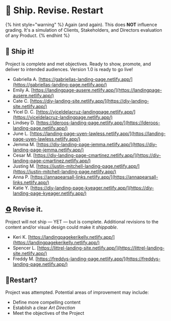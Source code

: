# 🎉 Ship. Revise. Restart

{% hint style="warning" %}
Again (and again). This does **NOT** influence grading. It's a simulation of Clients, Stakeholders, and Directors evaluation of any Product.&#x20;
{% endhint %}

## 🎉 Ship it!

Project is complete and met objectives. Ready to show, promote, and deliver to intended audiences. Version 1.0 is ready to go live!

* Gabriella A. [https://gabriellas-landing-page.netlify.app/](https://gabriellas-landing-page.netlify.app/)
* Emily A. [https://landingpage-ausere.netlify.app/](https://landingpage-ausere.netlify.app/)
* Cate C. [https://diy-landing-site.netlify.app/](https://diy-landing-site.netlify.app/)
* Yicel D. C. [https://yiceldelacruz-landingpage.netlify.app/](https://yiceldelacruz-landingpage.netlify.app/)
* Lindsey D. [https://lderoos-landing-page.netlify.app/](https://lderoos-landing-page.netlify.app/)
* June L. [https://landing-page-uyen-lawless.netlify.app/](https://landing-page-uyen-lawless.netlify.app/)
* Jemma M. [https://diy-landing-page-jemma.netlify.app/](https://diy-landing-page-jemma.netlify.app/)
* Cesar M. [https://diy-landing-page-cmartinez.netlify.app/](https://diy-landing-page-cmartinez.netlify.app/)
* Justing M. [https://justin-mitchell-landing-page.netlify.app/](https://justin-mitchell-landing-page.netlify.app/)
* Anna P. [https://annapearsall-links.netlify.app/](https://annapearsall-links.netlify.app/)
* Katie Y. [https://diy-landing-page-kyeager.netlify.app/](https://diy-landing-page-kyeager.netlify.app/)

## [♻️](https://www.notion.so/0b46380355494e829f5aa6b07a946760) Revise it.

Project will not ship — YET — but is complete. Additional revisions to the content and/or visual design could make it _shippable_.

* Keri K. [https://landingpagekerikelly.netlify.app/](https://landingpagekerikelly.netlify.app/)
* Spencer L. [https://littrel-landing-site.netlify.app/](https://littrel-landing-site.netlify.app/)
* Freddy M. [https://freddys-landing-page.netlify.app/](https://freddys-landing-page.netlify.app/)

## 🤔Restart?

Project was attempted. Potential areas of improvement may include:

* Define more compelling content
* Establish a clear _Art Direction_
* Meet the objectives of the Project
